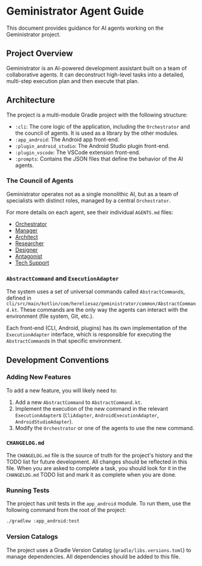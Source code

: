 # Geministrator Agent Guide

This document provides guidance for AI agents working on the Geministrator project.

## Project Overview

Geministrator is an AI-powered development assistant built on a team of collaborative agents. It can deconstruct high-level tasks into a detailed, multi-step execution plan and then execute that plan.

## Architecture

The project is a multi-module Gradle project with the following structure:

-   `:cli`: The core logic of the application, including the `Orchestrator` and the council of agents. It is used as a library by the other modules.
-   `:app_android`: The Android app front-end.
-   `:plugin_android_studio`: The Android Studio plugin front-end.
-   `:plugin_vscode`: The VSCode extension front-end.
-   `:prompts`: Contains the JSON files that define the behavior of the AI agents.

### The Council of Agents

Geministrator operates not as a single monolithic AI, but as a team of specialists with distinct roles, managed by a central `Orchestrator`.

For more details on each agent, see their individual `AGENTS.md` files:

-   [Orchestrator](./agents/Orchestrator/AGENTS.md)
-   [Manager](./agents/Manager/AGENTS.md)
-   [Architect](./agents/Architect/AGENTS.md)
-   [Researcher](./agents/Researcher/AGENTS.md)
-   [Designer](./agents/Designer/AGENTS.md)
-   [Antagonist](./agents/Antagonist/AGENTS.md)
-   [Tech Support](./agents/TechSupport/AGENTS.md)

### `AbstractCommand` and `ExecutionAdapter`

The system uses a set of universal commands called `AbstractCommand`s, defined in `cli/src/main/kotlin/com/hereliesaz/geministrator/common/AbstractCommand.kt`. These commands are the only way the agents can interact with the environment (file system, Git, etc.).

Each front-end (CLI, Android, plugins) has its own implementation of the `ExecutionAdapter` interface, which is responsible for executing the `AbstractCommand`s in that specific environment.

## Development Conventions

### Adding New Features

To add a new feature, you will likely need to:

1.  Add a new `AbstractCommand` to `AbstractCommand.kt`.
2.  Implement the execution of the new command in the relevant `ExecutionAdapter`s (`CliAdapter`, `AndroidExecutionAdapter`, `AndroidStudioAdapter`).
3.  Modify the `Orchestrator` or one of the agents to use the new command.

### `CHANGELOG.md`

The `CHANGELOG.md` file is the source of truth for the project's history and the TODO list for future development. All changes should be reflected in this file. When you are asked to complete a task, you should look for it in the `CHANGELOG.md` TODO list and mark it as complete when you are done.

### Running Tests

The project has unit tests in the `app_android` module. To run them, use the following command from the root of the project:

```bash
./gradlew :app_android:test
```

### Version Catalogs

The project uses a Gradle Version Catalog (`gradle/libs.versions.toml`) to manage dependencies. All dependencies should be added to this file.
